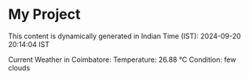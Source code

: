 # My Project

This content is dynamically generated in Indian Time (IST): 2024-09-20 20:14:04 IST


Current Weather in Coimbatore:
Temperature: 26.88 °C
Condition: few clouds
